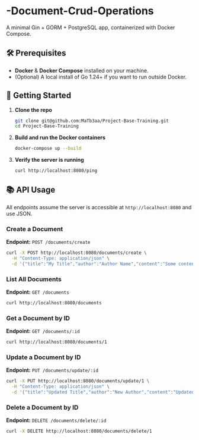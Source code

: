 # -Document-Crud-Operations

A minimal Gin + GORM + PostgreSQL app, containerized with Docker Compose.

## 🛠️ Prerequisites

* **Docker** & **Docker Compose** installed on your machine.
* (Optional) A local install of Go 1.24+ if you want to run outside Docker.

## 🚀 Getting Started

1. **Clone the repo**

   ```bash
   git clone git@github.com:MaTb3aa/Project-Base-Training.git
   cd Project-Base-Training
   ```

2. **Build and run the Docker containers**

   ```bash
   docker-compose up --build
   ```

3. **Verify the server is running**

   ```bash
   curl http://localhost:8080/ping
   ```

## 📚 API Usage

All endpoints assume the server is accessible at `http://localhost:8080` and use JSON.

### Create a Document

**Endpoint:** `POST /documents/create`

```bash
curl -X POST http://localhost:8080/documents/create \
  -H "Content-Type: application/json" \
  -d '{"title":"My Title","author":"Author Name","content":"Some content"}'
```

### List All Documents

**Endpoint:** `GET /documents`

```bash
curl http://localhost:8080/documents
```

### Get a Document by ID

**Endpoint:** `GET /documents/:id`

```bash
curl http://localhost:8080/documents/1
```

### Update a Document by ID

**Endpoint:** `PUT /documents/update/:id`

```bash
curl -X PUT http://localhost:8080/documents/update/1 \
  -H "Content-Type: application/json" \
  -d '{"title":"Updated Title","author":"New Author","content":"Updated content"}'
```

### Delete a Document by ID

**Endpoint:** `DELETE /documents/delete/:id`

```bash
curl -X DELETE http://localhost:8080/documents/delete/1
```

